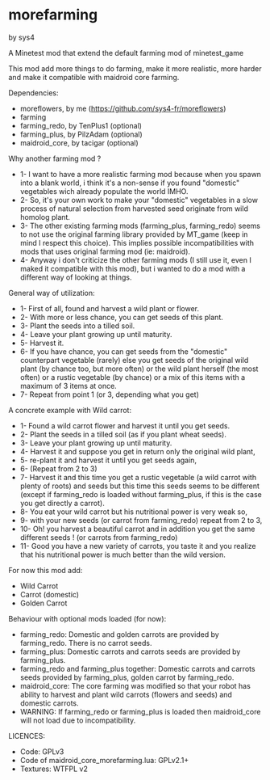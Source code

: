# morefarming
by sys4

A Minetest mod that extend the default farming mod of minetest_game

This mod add more things to do farming, make it more realistic, more harder and make it compatible with maidroid core farming.

Dependencies:
- moreflowers, by me (https://github.com/sys4-fr/moreflowers)
- farming
- farming_redo, by TenPlus1 (optional)
- farming_plus, by PilzAdam (optional)
- maidroid_core, by tacigar (optional)

Why another farming mod ?
- 1- I want to have a more realistic farming mod because when you spawn into a blank world, i think it's a non-sense if you found "domestic" vegetables wich already populate the world IMHO.
- 2- So, it's your own work to make your "domestic" vegetables in a slow process of natural selection from harvested seed originate from wild homolog plant.
- 3- The other existing farming mods (farming_plus, farming_redo) seems to not use the original farming library provided by MT_game (keep in mind I respect this choice). This implies possible incompatibilities with mods that uses original farming mod (ie: maidroid).
- 4- Anyway i don't criticize the other farming mods (I still use it, even I maked it compatible with this mod), but i wanted to do a mod with a different way of looking at things.

General way of utilization:
- 1- First of all, found and harvest a wild plant or flower.
- 2- With more or less chance, you can get seeds of this plant.
- 3- Plant the seeds into a tilled soil.
- 4- Leave your plant growing up until maturity.
- 5- Harvest it.
- 6- If you have chance, you can get seeds from the "domestic" counterpart vegetable (rarely) else you get seeds of the original wild plant (by chance too, but more often) or the wild plant herself (the most often) or a rustic vegetable (by chance) or a mix of this items with a maximum of 3 items at once.
- 7- Repeat from point 1 (or 3, depending what you get)

A concrete example with Wild carrot:
- 1- Found a wild carrot flower and harvest it until you get seeds.
- 2- Plant the seeds in a tilled soil (as if you plant wheat seeds).
- 3- Leave your plant growing up until maturity.
- 4- Harvest it and suppose you get in return only the original wild plant,
- 5- re-plant it and harvest it until you get seeds again,
- 6- (Repeat from 2 to 3)
- 7- Harvest it and this time you get a rustic vegetable (a wild carrot with plenty of roots) and seeds but this time this seeds seems to be different (except if farming_redo is loaded without farming_plus, if this is the case you get directly a carrot).
- 8- You eat your wild carrot but his nutritional power is very weak so,
- 9- with your new seeds (or carrot from farming_redo) repeat from 2 to 3,
- 10- Oh! you harvest a beautiful carrot and in addition you get the same different seeds ! (or carrots from farming_redo)
- 11- Good you have a new variety of carrots, you taste it and you realize that his nutritional power is much better than the wild version.

For now this mod add:
- Wild Carrot
- Carrot (domestic)
- Golden Carrot

Behaviour with optional mods loaded (for now):
- farming_redo: Domestic and golden carrots are provided by farming_redo. There is no carrot seeds.
- farming_plus: Domestic carrots and carrots seeds are provided by farming_plus.
- farming_redo and farming_plus together: Domestic carrots and carrots seeds provided by farming_plus, golden carrot by farming_redo.
- maidroid_core: The core farming was modified so that your robot has ability to harvest and plant wild carrots (flowers and seeds) and domestic carrots.
- WARNING: If farming_redo or farming_plus is loaded then maidroid_core will not load due to incompatibility.

LICENCES:
- Code: GPLv3
- Code of maidroid_core_morefarming.lua: GPLv2.1+
- Textures: WTFPL v2
